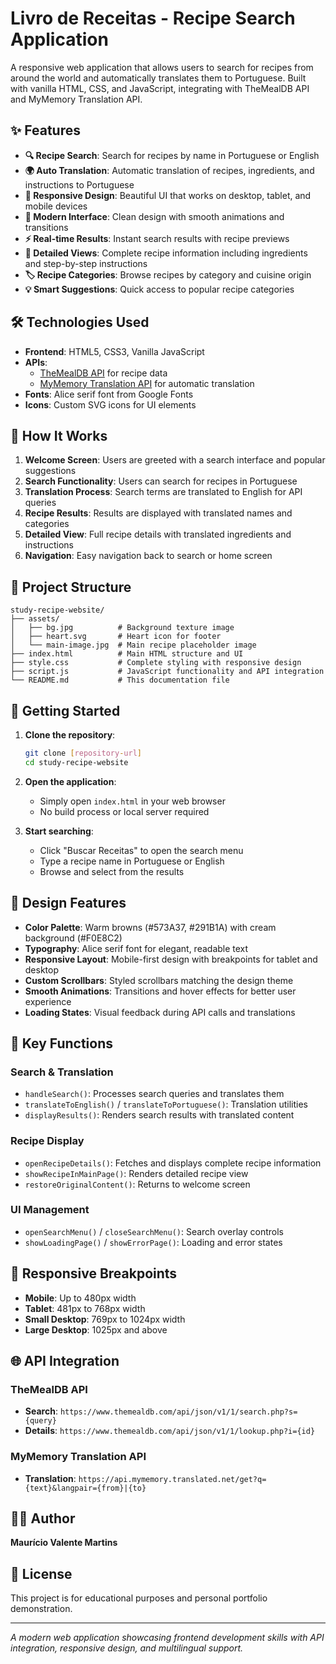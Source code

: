 # Livro de Receitas - Recipe Search Application

A responsive web application that allows users to search for recipes from around the world and automatically translates them to Portuguese. Built with vanilla HTML, CSS, and JavaScript, integrating with TheMealDB API and MyMemory Translation API.

## ✨ Features

- **🔍 Recipe Search**: Search for recipes by name in Portuguese or English
- **🌍 Auto Translation**: Automatic translation of recipes, ingredients, and instructions to Portuguese
- **📱 Responsive Design**: Beautiful UI that works on desktop, tablet, and mobile devices
- **🎨 Modern Interface**: Clean design with smooth animations and transitions
- **⚡ Real-time Results**: Instant search results with recipe previews
- **📖 Detailed Views**: Complete recipe information including ingredients and step-by-step instructions
- **🏷️ Recipe Categories**: Browse recipes by category and cuisine origin
- **💡 Smart Suggestions**: Quick access to popular recipe categories

## 🛠️ Technologies Used

- **Frontend**: HTML5, CSS3, Vanilla JavaScript
- **APIs**: 
  - [TheMealDB API](https://www.themealdb.com/api.php) for recipe data
  - [MyMemory Translation API](https://mymemory.translated.net/) for automatic translation
- **Fonts**: Alice serif font from Google Fonts
- **Icons**: Custom SVG icons for UI elements

## 🎯 How It Works

1. **Welcome Screen**: Users are greeted with a search interface and popular suggestions
2. **Search Functionality**: Users can search for recipes in Portuguese
3. **Translation Process**: Search terms are translated to English for API queries
4. **Recipe Results**: Results are displayed with translated names and categories
5. **Detailed View**: Full recipe details with translated ingredients and instructions
6. **Navigation**: Easy navigation back to search or home screen

## 📁 Project Structure

```
study-recipe-website/
├── assets/
│   ├── bg.jpg          # Background texture image
│   ├── heart.svg       # Heart icon for footer
│   └── main-image.jpg  # Main recipe placeholder image
├── index.html          # Main HTML structure and UI
├── style.css           # Complete styling with responsive design
├── script.js           # JavaScript functionality and API integration
└── README.md           # This documentation file
```

## 🚀 Getting Started

1. **Clone the repository**:
   ```bash
   git clone [repository-url]
   cd study-recipe-website
   ```

2. **Open the application**:
   - Simply open `index.html` in your web browser
   - No build process or local server required

3. **Start searching**:
   - Click "Buscar Receitas" to open the search menu
   - Type a recipe name in Portuguese or English
   - Browse and select from the results

## 🎨 Design Features

- **Color Palette**: Warm browns (#573A37, #291B1A) with cream background (#F0E8C2)
- **Typography**: Alice serif font for elegant, readable text
- **Responsive Layout**: Mobile-first design with breakpoints for tablet and desktop
- **Custom Scrollbars**: Styled scrollbars matching the design theme
- **Smooth Animations**: Transitions and hover effects for better user experience
- **Loading States**: Visual feedback during API calls and translations

## 🔧 Key Functions

### Search & Translation
- `handleSearch()`: Processes search queries and translates them
- `translateToEnglish()` / `translateToPortuguese()`: Translation utilities
- `displayResults()`: Renders search results with translated content

### Recipe Display
- `openRecipeDetails()`: Fetches and displays complete recipe information
- `showRecipeInMainPage()`: Renders detailed recipe view
- `restoreOriginalContent()`: Returns to welcome screen

### UI Management
- `openSearchMenu()` / `closeSearchMenu()`: Search overlay controls
- `showLoadingPage()` / `showErrorPage()`: Loading and error states

## 📱 Responsive Breakpoints

- **Mobile**: Up to 480px width
- **Tablet**: 481px to 768px width  
- **Small Desktop**: 769px to 1024px width
- **Large Desktop**: 1025px and above

## 🌐 API Integration

### TheMealDB API
- **Search**: `https://www.themealdb.com/api/json/v1/1/search.php?s={query}`
- **Details**: `https://www.themealdb.com/api/json/v1/1/lookup.php?i={id}`

### MyMemory Translation API
- **Translation**: `https://api.mymemory.translated.net/get?q={text}&langpair={from}|{to}`

## 👨‍💻 Author

**Maurício Valente Martins**

## 📄 License

This project is for educational purposes and personal portfolio demonstration.

---

*A modern web application showcasing frontend development skills with API integration, responsive design, and multilingual support.*